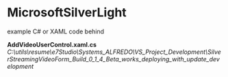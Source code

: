 # MicrosoftSilverLight
example C# or XAML code behind

**AddVideoUserControl.xaml.cs**
*C:\utils\resume\e7Studio\Systems_ALFREDO\VS_Project_Development\SilverStreamingVideoForm_Build_0_1_4_Beta_works_deploying_with_update_development*
